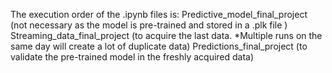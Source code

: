 The execution order of the .ipynb files is:
Predictive_model_final_project (not necessary as the model is pre-trained and stored in a .plk file )
Streaming_data_final_project (to acquire the last data. *Multiple runs on the same day will create a lot of duplicate data)
Predictions_final_project (to validate the pre-trained model in the freshly acquired data)